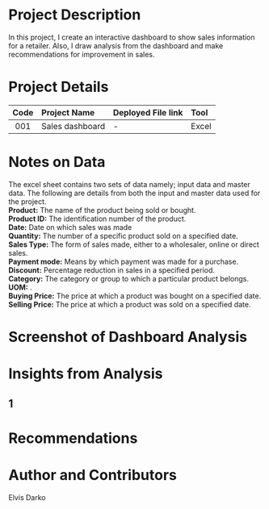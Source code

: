 # Project Description
 In this project, I create an interactive dashboard to show sales information for a retailer. Also, I draw analysis from the dashboard and make recommendations for improvement in sales.


# Project Details
| Code  | Project Name  |   Deployed File link | Tool  |
|:-----:|:--------------|:---------------------|:------|
|001    |Sales dashboard|         -            |Excel  | 

# Notes on Data
The excel sheet contains two sets of data namely; input data and master data. The following are details from both the input and master data used for the project.<br />
**Product:** The name of the product being sold or bought.<br />
**Product ID:** The identification number of the product.<br />
**Date:** Date on which sales was made<br />
**Quantity:** The number of a specific product sold on a specified date. <br />
**Sales Type:** The form of sales made, either to a wholesaler, online or direct sales.<br />
**Payment mode:** Means by which payment was made for a purchase.<br /> 
**Discount:** Percentage reduction in sales in a specified period.<br />
**Category:** The category or group to which a particular product belongs.<br />
**UOM:** .<br />
**Buying Price:** The price at which a product was bought on a specified date.<br />
**Selling Price:** The price at which a product was sold on a specified date.<br />

# Screenshot of Dashboard Analysis


# Insights from Analysis
1
- 

# Recommendations


# Author and Contributors
Elvis Darko
